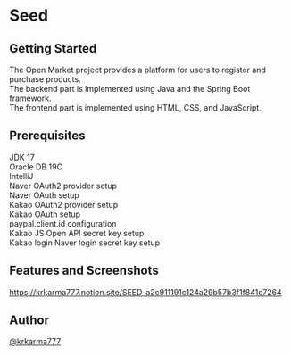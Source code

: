 <h1>Seed</h1>

## Getting Started

The Open Market project provides a platform for users to register and purchase products.<br>
The backend part is implemented using Java and the Spring Boot framework.<br>
The frontend part is implemented using HTML, CSS, and JavaScript.

## Prerequisites

JDK 17<br>
Oracle DB 19C<br>
IntelliJ<br>
Naver OAuth2 provider setup<br>
Naver OAuth setup<br>
Kakao OAuth2 provider setup<br>
Kakao OAuth setup<br>
paypal.client.id configuration<br>
Kakao JS Open API secret key setup<br>
Kakao login Naver login secret key setup<br>

## Features and Screenshots
https://krkarma777.notion.site/SEED-a2c911191c124a29b57b3f1f841c7264

## Author 

[@krkarma777](https://github.com/krkarma777)


</div>
